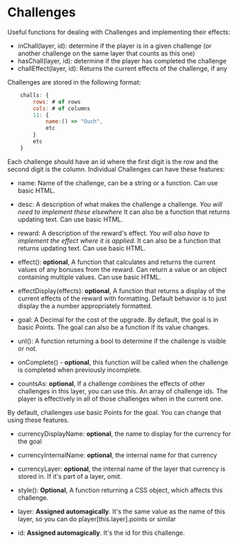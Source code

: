 # Challenges

Useful functions for dealing with Challenges and implementing their effects:

- inChall(layer, id): determine if the player is in a given challenge (or another challenge on the same layer that counts as this one)
- hasChall(layer, id): determine if the player has completed the challenge
- challEffect(layer, id): Returns the current effects of the challenge, if any


Challenges are stored in the following format:

```js
    challs: {
        rows: # of rows
        cols: # of columns
        11: {
            name:() => "Ouch",
            etc
        }
        etc
    }
```

Each challenge should have an id where the first digit is the row and the second digit is the column.
Individual Challenges can have these features:

- name: Name of the challenge, can be a string or a function. Can use basic HTML.

- desc: A description of what makes the challenge a challenge. *You will need to implement these elsewhere*
        It can also be a function that returns updating text. Can use basic HTML.

- reward: A description of the reward's effect. *You will also have to implement the effect where it is applied.*
          It can also be a function that returns updating text. Can use basic HTML.

- effect(): **optional**, A function that calculates and returns the current values of any bonuses from the reward.
    Can return a value or an object containing multiple values. Can use basic HTML.

- effectDisplay(effects): **optional**, A function that returns a display of the current effects of the reward with 
                     formatting. Default behavior is to just display the a number appropriately formatted.

- goal: A Decimal for the cost of the upgrade. By default, the goal is in basic Points.
        The goal can also be a function if its value changes.

- unl(): A function returning a bool to determine if the challenge is visible or not.

- onComplete() - **optional**, this function will be called when the challenge is completed when previously incomplete.

- countsAs: **optional**, If a challenge combines the effects of other challenges in this layer, you can use this.
            An array of challenge ids. The player is effectively in all of those challenges when in the current one.

By default, challenges use basic Points for the goal. You can change that using these features.
- currencyDisplayName: **optional**, the name to display for the currency for the goal
- currencyInternalName: **optional**, the internal name for that currency
- currencyLayer: **optional**, the internal name of the layer that currency is stored in.
                 If it's part of a layer, omit.

- style(): **Optional**, A function returning a CSS object, which affects this challenge.

- layer: **Assigned automagically**. It's the same value as the name of this layer, so you can do player[this.layer].points or similar

- id: **Assigned automagically**. It's the id for this challenge.
